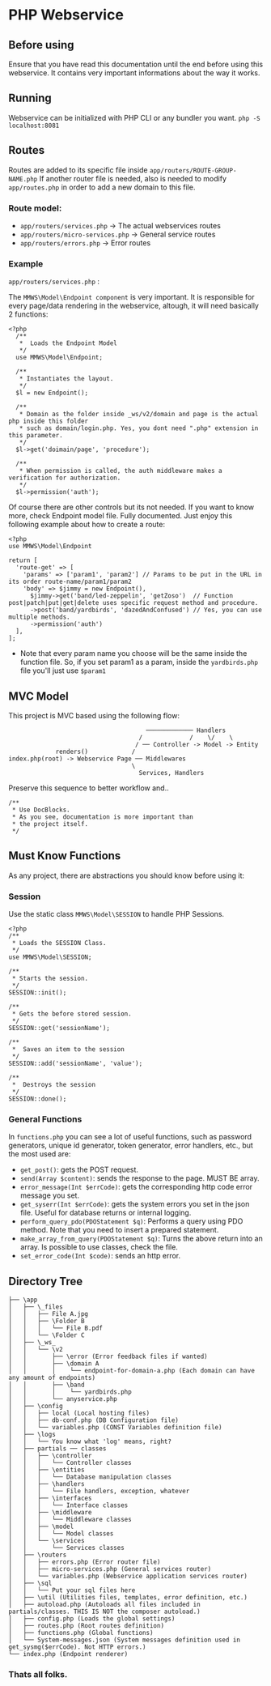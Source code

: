 # PHP Webservice

## Before using

Ensure that you have read this documentation until the end
before using this webservice. It contains very important
informations about the way it works.

## Running

Webservice can be initialized with PHP CLI or any bundler you want.
`php -S localhost:8081` 

## Routes

Routes are added to its specific file inside `app/routers/ROUTE-GROUP-NAME.php` 
If another router file is needed, also is needed to modify `app/routes.php` in order
to add a new domain to this file.

### Route model:

 - `app/routers/services.php` -> The actual webservices routes
 - `app/routers/micro-services.php` -> General service routes
 - `app/routers/errors.php` -> Error routes

### Example

`app/routers/services.php` :

The `MMWS\Model\Endpoint component` is very important. It is responsible for
every page/data rendering in the webservice, altough, it will need basically 2 functions:

``` 
<?php 
  /**
   *  Loads the Endpoint Model
   */
  use MMWS\Model\Endpoint;

  /**
   * Instantiates the layout.
   */
  $l = new Endpoint();

  /** 
   * Domain as the folder inside _ws/v2/domain and page is the actual php inside this folder 
   * such as domain/login.php. Yes, you dont need ".php" extension in this parameter.
   */
  $l->get('doimain/page', 'procedure');

  /**
   * When permission is called, the auth middleware makes a verification for authorization.
   */
  $l->permission('auth');
```

Of course there are other controls but its not needed. If you want to know more, check Endpoint model file. Fully documented.
Just enjoy this following example about how to create a route:

``` 
<?php 
use MMWS\Model\Endpoint

return [
  'route-get' => [
    'params' => ['param1', 'param2'] // Params to be put in the URL in its order route-name/param1/param2
    'body' => $jimmy = new Endpoint(),
      $jimmy->get('band/led-zeppelin', 'getZoso')  // Function post|patch|put|get|delete uses specific request method and procedure. 
      ->post('band/yardbirds', 'dazedAndConfused') // Yes, you can use multiple methods.
      ->permission('auth')
  ],
];

```
* Note that every param name you choose will be the same inside the function file. So, if you set param1 as a param, inside
the `yardbirds.php` file you'll just use `$param1`

## MVC Model

This project is MVC based using the following flow:

``` 
                                      ───────────── Handlers 
                                    /             /    \/    \
                                   / ── Controller -> Model -> Entity
             renders()            /       
index.php(root) -> Webservice Page ── Middlewares
                                  \
                                    Services, Handlers

```

Preserve this sequence to better workflow and..

``` 
/**
 * Use DocBlocks. 
 * As you see, documentation is more important than 
 * the project itself.
 */
```

## Must Know Functions

As any project, there are abstractions you should know before using it:

### Session

Use the static class `MMWS\Model\SESSION` to handle PHP Sessions.

```
<?php
/**
 * Loads the SESSION Class.
 */
use MMWS\Model\SESSION;

/**
 * Starts the session.
 */
SESSION::init();

/**
 * Gets the before stored session.
 */
SESSION::get('sessionName');

/**
 *  Saves an item to the session
 */ 
SESSION::add('sessionName', 'value');

/**
 *  Destroys the session
 */ 
SESSION::done();

```

### General Functions

In `functions.php` you can see a lot of useful functions, such as password generators,
unique id generator, token generator, error handlers, etc., but the most used are:

 - `get_post()`: gets the POST request.
 - `send(Array $content)`: sends the response to the page. MUST BE array.
 - `error_message(Int $errCode)`: gets the corresponding http code error message you set.
 - `get_syserr(Int $errCode)`: gets the system errors you set in the json file. Useful for database returns or internal logging.
 - `perform_query_pdo(PDOStatement $q)`: Performs a query using PDO method. Note that you need to insert a prepared statement.
 - `make_array_from_query(PDOStatement $q)`: Turns the above return into an array. Is possible to use classes, check the file.
 - `set_error_code(Int $code)`: sends an http error.

## Directory Tree

``` 
├── \app
│   ├── \_files
│   │   ├── File A.jpg
│   │   ├── \Folder B
│   │   │   └── File B.pdf
│   │   └── \Folder C
│   ├── \_ws_
│   │   └── \v2
│   │       ├── \error (Error feedback files if wanted) 
│   │       ├── \domain A
│   │       │    └── endpoint-for-domain-a.php (Each domain can have any amount of endpoints)
│   │       ├── \band
│   │       │    └── yardbirds.php
│   │       └── anyservice.php
│   ├── \config
│   │   ├── local (Local hosting files)
│   │   ├── db-conf.php (DB Configuration file)
│   │   └── variables.php (CONST Variables definition file)
│   ├── \logs
│   │   └── You know what 'log' means, right?
│   ├── partials ── classes
│   │   ├── \controller
│   │   │   └── Controller classes
│   │   ├── \entities
│   │   │   └── Database manipulation classes
│   │   ├── \handlers
│   │   │   └── File handlers, exception, whatever
│   │   ├── \interfaces
│   │   │   └── Interface classes
│   │   ├── \middleware
│   │   │   └── Middleware classes
│   │   ├── \model
│   │   │   └── Model classes
│   │   └── \services 
│   │       └── Services classes
│   ├── \routers
│   │   ├── errors.php (Error router file)
│   │   ├── micro-services.php (General services router)
│   │   └── variables.php (Webservice application services router)
│   ├── \sql
│   │   └── Put your sql files here
│   ├── \util (Utilities files, templates, error definition, etc.)
│   ├── autoload.php (Autoloads all files included in partials/classes. THIS IS NOT the composer autoload.)
│   ├── config.php (Loads the global settings)
│   ├── routes.php (Root routes definition)
│   ├── functions.php (Global functions)
│   └── System-messages.json (System messages definition used in get_sysmg($errCode). Not HTTP errors.)
└── index.php (Endpoint renderer)
```
 ### Thats all folks.
